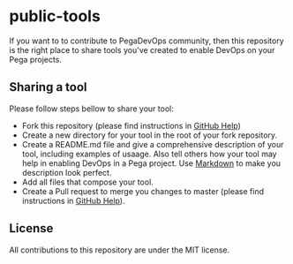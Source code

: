 # public-tools
If you want to to contribute to PegaDevOps community, then this repository is the right place to share tools you've created to enable DevOps on your Pega projects.  
## Sharing a tool
Please follow steps bellow to share your tool:
* Fork this repository (please find instructions in [GitHub Help](https://help.github.com/articles/fork-a-repo/))
* Create a new directory for your tool in the root of your fork repository.
* Create a README.md file and give a comprehensive description of your tool, including examples of usaage. Also tell others how your tool may help in enabling DevOps in a Pega project. Use [Markdown](https://guides.github.com/features/mastering-markdown/) to make you description look perfect.
* Add all files that compose your tool.
* Create a Pull request to merge you changes to master (please find instructions in [GitHub Help](https://help.github.com/articles/creating-a-pull-request-from-a-fork/)).

## License
All contributions to this repository are under the MIT license.
